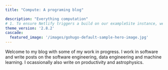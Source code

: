 ```yaml
---
title: "Compute: A programing blog"

description: "Everything computation"
# 1. To ensure Netlify triggers a build on our exampleSite instance, we need to change a file in the exampleSite directory.
theme_version: '2.8.2'
cascade:
  featured_image: '/images/gohugo-default-sample-hero-image.jpg'
---
```


Welcome to my blog with some of my work in progress. I work in software and write posts on the software engineering, data engineering and machine learning. I ocassionally also write on productivity and astrophysics. 
